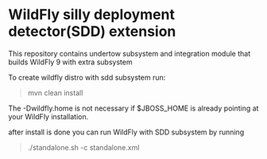 WildFly silly deployment detector(SDD) extension
================================================

This repository contains undertow subsystem and integration module that builds WildFly 9 with extra subsystem

To create wildfly distro with sdd subsystem run:
> mvn clean install

The -Dwildfly.home is not necessary if $JBOSS_HOME is already pointing at your WildFly installation.

after install is done you can run WildFly with SDD subsystem by running

> ./standalone.sh -c standalone.xml


